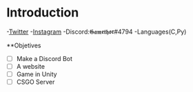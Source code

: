 # Introduction
-[Twitter](https://twitter.com/Nuno_Vz)
-[Instagram](https://www.instagram.com/nuno.vasques/)
-Discord:𝕲𝖆𝖒𝖊𝖙𝖍𝖔𝖗#4794
-Languages(C,Py)

**Objetives

- [ ] Make a Discord Bot
- [ ] A website
- [ ] Game in Unity
- [ ] CSGO Server
